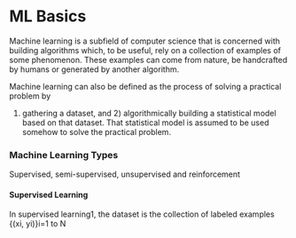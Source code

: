 # ML Basics

Machine learning is a subfield of computer science that is concerned with building algorithms which, to be useful, rely on a collection of examples of some phenomenon. These examples can come from nature, be handcrafted by humans or generated by another algorithm.

Machine learning can also be defined as the process of solving a practical problem by 
1) gathering a dataset, and 2) algorithmically building a statistical model based on that dataset. That statistical model is assumed to be used somehow to solve the practical problem.

### Machine Learning Types
Supervised, semi-supervised, unsupervised and reinforcement

#### Supervised Learning
In supervised learning1, the dataset is the collection of labeled examples {(xi, yi)}i=1 to N
